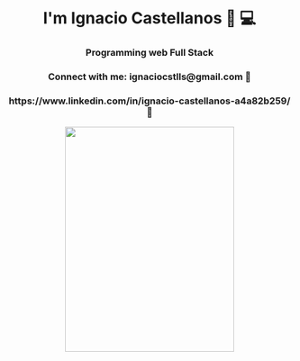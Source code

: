 <h1 align="center"> I'm Ignacio Castellanos  🧔 💻  </h1>
<h3 align="center">Programming web Full Stack</h3>


<h3 align="center">Connect with me: ignaciocstlls@gmail.com 📧</h3>
<h3 align="center">https://www.linkedin.com/in/ignacio-castellanos-a4a82b259/ 📧</h3>
<p align="left">
</p>




<p align="center"> <img width="300" height="400" src="https://user-images.githubusercontent.com/116003329/217473826-1c17f817-0e08-4359-982c-41c9c1bbcca8.gif"> </p>

